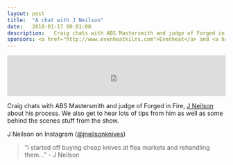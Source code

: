 ```yaml
---
layout: post
title:  "A chat with J Neilson"
date:   2018-01-17 00:01:00
description:   Craig chats with ABS Mastersmith and judge of Forged in Fire, J Neilson about his process. We also get to hear lots of tips from him as well as some behind the scenes stuff from the show.
sponsors: <a href="http://www.evenheatkilns.com">Evenheat</a> and <a href="http://www.tormek.com">Tormek</a>
---
```



<iframe frameborder='0' height='94px' scrolling='no' seamless src='https://simplecast.com/e/105987?style=medium-light' width='100%'></iframe>

Craig chats with ABS Mastersmith and judge of Forged in Fire, <a href="http://www.mountainhollow.net">J Neilson</a> about his process. We also get to hear lots of tips from him as well as some behind the scenes stuff from the show.

J Neilson on Instagram (<a href="https://www.instagram.com/jneilsonknives">@jneilsonknives</a>)

 


<blockquote class="largeQuote">“I started off buying cheap knives at flea markets and rehandling them...” - J Neilson</blockquote>




